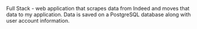 Full Stack - web application that scrapes data from Indeed and moves that data to my application. Data is saved on a PostgreSQL database along with user account information. 
